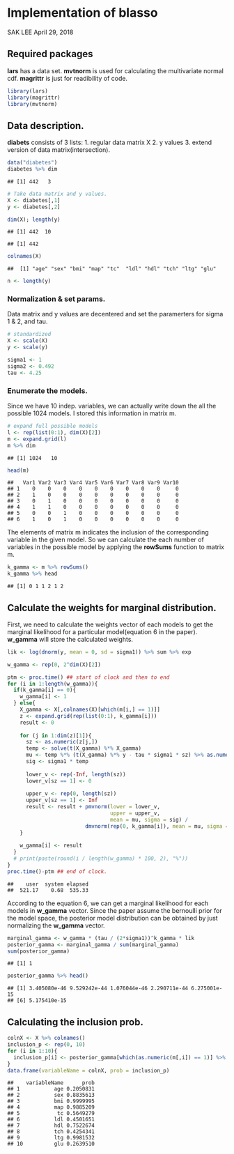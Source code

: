 Implementation of blasso
================
SAK LEE
April 29, 2018

Required packages
-----------------

**lars** has a data set. **mvtnorm** is used for calculating the multivariate normal cdf. **magrittr** is just for readibility of code.

``` r
library(lars)
library(magrittr)
library(mvtnorm)
```

Data description.
-----------------

**diabets** consists of 3 lists: 1. regular data matrix X 2. y values 3. extend version of data matrix(intersection).

``` r
data("diabetes")
diabetes %>% dim
```

    ## [1] 442   3

``` r
# Take data matrix and y values.
X <- diabetes[,1]
y <- diabetes[,2]

dim(X); length(y)
```

    ## [1] 442  10

    ## [1] 442

``` r
colnames(X)
```

    ##  [1] "age" "sex" "bmi" "map" "tc"  "ldl" "hdl" "tch" "ltg" "glu"

``` r
n <- length(y)
```

### Normalization & set params.

Data matrix and y values are decentered and set the paramerters for sigma 1 & 2, and tau.

``` r
# standardized
X <- scale(X)
y <- scale(y)

sigma1 <- 1
sigma2 <- 0.492
tau <- 4.25
```

### Enumerate the models.

Since we have 10 indep. variables, we can actually write down the all the possible 1024 models. I stored this information in matrix m.

``` r
# expand full possible models
l <- rep(list(0:1), dim(X)[2])
m <- expand.grid(l)
m %>% dim
```

    ## [1] 1024   10

``` r
head(m)
```

    ##   Var1 Var2 Var3 Var4 Var5 Var6 Var7 Var8 Var9 Var10
    ## 1    0    0    0    0    0    0    0    0    0     0
    ## 2    1    0    0    0    0    0    0    0    0     0
    ## 3    0    1    0    0    0    0    0    0    0     0
    ## 4    1    1    0    0    0    0    0    0    0     0
    ## 5    0    0    1    0    0    0    0    0    0     0
    ## 6    1    0    1    0    0    0    0    0    0     0

The elements of matrix m indicates the inclusion of the corresponding variable in the given model. So we can calculate the each number of variables in the possible model by applying the **rowSums** function to matrix m.

``` r
k_gamma <- m %>% rowSums()
k_gamma %>% head
```

    ## [1] 0 1 1 2 1 2

Calculate the weights for marginal distribution.
------------------------------------------------

First, we need to calculate the weights vector of each models to get the marginal likelihood for a particular model(equation 6 in the paper). **w\_gamma** will store the calculated weights.

``` r
lik <- log(dnorm(y, mean = 0, sd = sigma1)) %>% sum %>% exp

w_gamma <- rep(0, 2^dim(X)[2])

ptm <- proc.time() ## start of clock and then to end
for (i in 1:length(w_gamma)){
  if(k_gamma[i] == 0){
    w_gamma[i] <- 1
  } else{
    X_gamma <- X[,colnames(X)[which(m[i,] == 1)]]
    z <- expand.grid(rep(list(0:1), k_gamma[i]))
    result <- 0
    
    for (j in 1:dim(z)[1]){
      sz <- as.numeric(z[j,])
      temp <- solve(t(X_gamma) %*% X_gamma)
      mu <- temp %*% (t(X_gamma) %*% y - tau * sigma1 * sz) %>% as.numeric()
      sig <- sigma1 * temp
      
      lower_v <- rep(-Inf, length(sz))
      lower_v[sz == 1] <- 0
      
      upper_v <- rep(0, length(sz))
      upper_v[sz == 1] <- Inf
      result <- result + pmvnorm(lower = lower_v, 
                                 upper = upper_v,
                                 mean = mu, sigma = sig) /
                         dmvnorm(rep(0, k_gamma[i]), mean = mu, sigma = sig)
    }
    
    w_gamma[i] <- result
  }
  # print(paste(round(i / length(w_gamma) * 100, 2), "%"))
}
proc.time()-ptm ## end of clock.
```

    ##    user  system elapsed 
    ##  521.17    0.68  535.33

According to the equation 6, we can get a marginal likelihood for each models in **w\_gamma** vector. Since the paper assume the bernoulli prior for the model space, the posterior model distribution can be obtained by just normalizing the **w\_gamma** vector.

``` r
marginal_gamma <- w_gamma * (tau / (2*sigma1))^k_gamma * lik
posterior_gamma <- marginal_gamma / sum(marginal_gamma)
sum(posterior_gamma)
```

    ## [1] 1

``` r
posterior_gamma %>% head()
```

    ## [1] 3.405080e-46 9.529242e-44 1.076044e-46 2.290711e-44 6.275001e-15
    ## [6] 5.175410e-15

Calculating the inclusion prob.
-------------------------------

``` r
colnX <- X %>% colnames()
inclusion_p <- rep(0, 10)
for (i in 1:10){
  inclusion_p[i] <- posterior_gamma[which(as.numeric(m[,i]) == 1)] %>% sum  
}
data.frame(variableName = colnX, prob = inclusion_p)
```

    ##    variableName      prob
    ## 1           age 0.2050831
    ## 2           sex 0.8835613
    ## 3           bmi 0.9999995
    ## 4           map 0.9885209
    ## 5            tc 0.5649279
    ## 6           ldl 0.4501651
    ## 7           hdl 0.7522674
    ## 8           tch 0.4254341
    ## 9           ltg 0.9981532
    ## 10          glu 0.2639510

